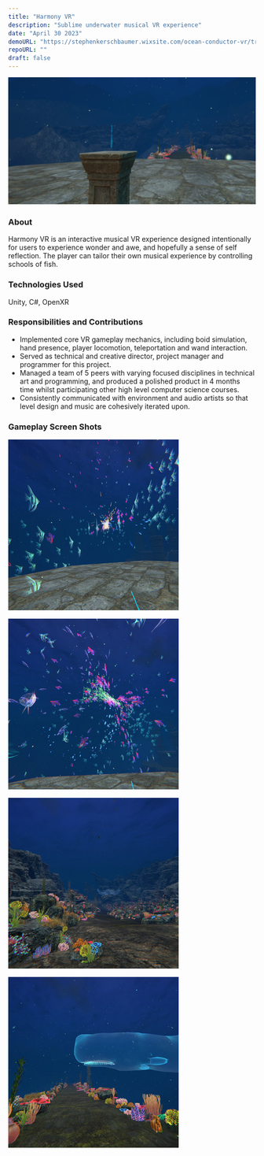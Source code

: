 ```yaml
---
title: "Harmony VR"
description: "Sublime underwater musical VR experience"
date: "April 30 2023"
demoURL: "https://stephenkerschbaumer.wixsite.com/ocean-conductor-vr/trailer"
repoURL: ""
draft: false
---
```


![Harmony VR](./harmonyvr_1.png)

### About

Harmony VR is an interactive musical VR experience designed intentionally for users to experience wonder and awe, and hopefully a sense of self reflection. The player can tailor their own musical experience by controlling schools of fish.

### Technologies Used

Unity, C#, OpenXR

### Responsibilities and Contributions

- Implemented core VR gameplay mechanics, including boid simulation, hand presence, player locomotion, teleportation and wand interaction.
- Served as technical and creative director, project manager and programmer for this project.
- Managed a team of 5 peers with varying focused disciplines in technical art and programming, and produced a polished product in 4 months time whilst participating other high level computer science courses.
- Consistently communicated with environment and audio artists so that level design and music are cohesively iterated upon.

###  Gameplay Screen Shots

![Harmony VR Gameplay Screen Shot 1](./harmonyvr_2.jpg)

![Harmony VR Gameplay Screen Shot 2](./harmonyvr_3.jpg)

![Harmony VR Gameplay Screen Shot 3](./harmonyvr_4.jpg)

![Harmony VR Gameplay Screen Shot 4](./harmonyvr_5.jpg)
